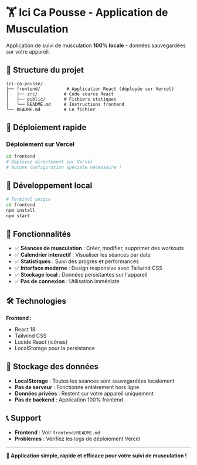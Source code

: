 # 🏋️ Ici Ca Pousse - Application de Musculation

Application de suivi de musculation **100% locale** - données sauvegardées sur votre appareil.

## 📁 Structure du projet

```
ici-ca-pousse/
├── frontend/          # Application React (déployée sur Vercel)
│   ├── src/          # Code source React
│   ├── public/       # Fichiers statiques
│   └── README.md     # Instructions frontend
└── README.md         # Ce fichier
```

## 🚀 Déploiement rapide

### Déploiement sur Vercel
```bash
cd frontend
# Déployez directement sur Vercel
# Aucune configuration spéciale nécessaire !
```

## 🔧 Développement local

```bash
# Terminal unique
cd frontend
npm install
npm start
```

## 📱 Fonctionnalités

- ✅ **Séances de musculation** : Créer, modifier, supprimer des workouts
- ✅ **Calendrier interactif** : Visualiser les séances par date
- ✅ **Statistiques** : Suivi des progrès et performances
- ✅ **Interface moderne** : Design responsive avec Tailwind CSS
- ✅ **Stockage local** : Données persistantes sur l'appareil
- ✅ **Pas de connexion** : Utilisation immédiate

## 🛠️ Technologies

**Frontend :**
- React 18
- Tailwind CSS
- Lucide React (icônes)
- LocalStorage pour la persistance

## 💾 Stockage des données

- **LocalStorage** : Toutes les séances sont sauvegardées localement
- **Pas de serveur** : Fonctionne entièrement hors ligne
- **Données privées** : Restent sur votre appareil uniquement
- **Pas de backend** : Application 100% frontend

## 📞 Support

- **Frontend** : Voir `frontend/README.md`
- **Problèmes** : Vérifiez les logs de déploiement Vercel

---

**🎯 Application simple, rapide et efficace pour votre suivi de musculation !** 